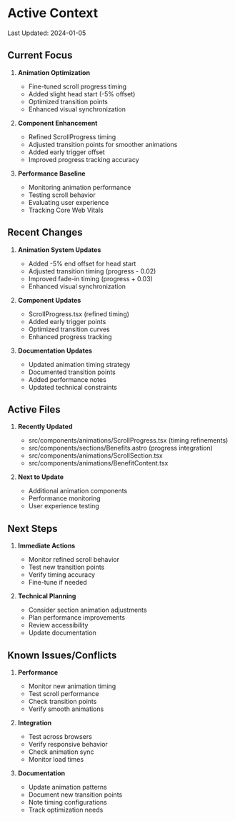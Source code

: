 # Active Context

Last Updated: 2024-01-05

## Current Focus

1. **Animation Optimization**
   - Fine-tuned scroll progress timing
   - Added slight head start (-5% offset)
   - Optimized transition points
   - Enhanced visual synchronization

2. **Component Enhancement**
   - Refined ScrollProgress timing
   - Adjusted transition points for smoother animations
   - Added early trigger offset
   - Improved progress tracking accuracy

3. **Performance Baseline**
   - Monitoring animation performance
   - Testing scroll behavior
   - Evaluating user experience
   - Tracking Core Web Vitals

## Recent Changes

1. **Animation System Updates**
   - Added -5% end offset for head start
   - Adjusted transition timing (progress - 0.02)
   - Improved fade-in timing (progress + 0.03)
   - Enhanced visual synchronization

2. **Component Updates**
   - ScrollProgress.tsx (refined timing)
   - Added early trigger points
   - Optimized transition curves
   - Enhanced progress tracking

3. **Documentation Updates**
   - Updated animation timing strategy
   - Documented transition points
   - Added performance notes
   - Updated technical constraints

## Active Files

1. **Recently Updated**
   - src/components/animations/ScrollProgress.tsx (timing refinements)
   - src/components/sections/Benefits.astro (progress integration)
   - src/components/animations/ScrollSection.tsx
   - src/components/animations/BenefitContent.tsx

2. **Next to Update**
   - Additional animation components
   - Performance monitoring
   - User experience testing

## Next Steps

1. **Immediate Actions**
   - Monitor refined scroll behavior
   - Test new transition points
   - Verify timing accuracy
   - Fine-tune if needed

2. **Technical Planning**
   - Consider section animation adjustments
   - Plan performance improvements
   - Review accessibility
   - Update documentation

## Known Issues/Conflicts

1. **Performance**
   - Monitor new animation timing
   - Test scroll performance
   - Check transition points
   - Verify smooth animations

2. **Integration**
   - Test across browsers
   - Verify responsive behavior
   - Check animation sync
   - Monitor load times

3. **Documentation**
   - Update animation patterns
   - Document new transition points
   - Note timing configurations
   - Track optimization needs
